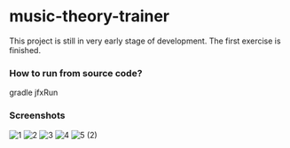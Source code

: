 # music-theory-trainer
This project is still in very early stage of development. The first exercise is finished.
### How to run from source code?
gradle jfxRun
### Screenshots
![1](https://user-images.githubusercontent.com/20970607/65770578-f254c180-e168-11e9-9859-70b0158e95a6.jpg)
![2](https://user-images.githubusercontent.com/20970607/65770581-f254c180-e168-11e9-8e81-2554d674fa69.jpg)
![3](https://user-images.githubusercontent.com/20970607/65770584-f2ed5800-e168-11e9-940a-9cad1817370a.jpg)
![4](https://user-images.githubusercontent.com/20970607/65770586-f2ed5800-e168-11e9-88c9-804ada3871b1.jpg)
![5 (2)](https://user-images.githubusercontent.com/20970607/65770576-f1bc2b00-e168-11e9-8c20-38724ac53800.jpg)

